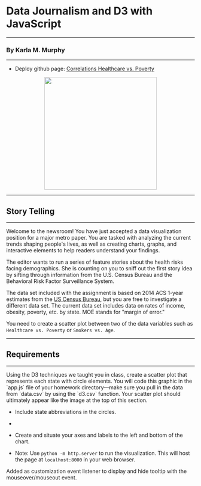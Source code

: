 # Data Journalism and D3 with JavaScript
**********************************
### By Karla M. Murphy
*********************************

* Deploy github page: [Correlations Healthcare vs. Poverty](https://krla20.github.io/D3-Challenge/)

<p align="center"><img align="center" width="300" height="300" src="https://media.giphy.com/media/v2xIous7mnEYg/giphy.gif"></p>



************************
## Story Telling
<hr>
Welcome to the newsroom! You have just accepted a data visualization position for a major metro paper. You are tasked with analyzing the current trends shaping people's lives, as well as creating charts, graphs, and interactive elements to help readers understand your findings.

The editor wants to run a series of feature stories about the health risks facing demographics. She is counting on you to sniff out the first story idea by sifting through information from the U.S. Census Bureau and the Behavioral Risk Factor Surveillance System.

The data set included with the assignment is based on 2014 ACS 1-year estimates from the [US Census Bureau](https://data.census.gov/cedsci/), but you are free to investigate a different data set. The current data set includes data on rates of income, obesity, poverty, etc. by state. MOE stands for "margin of error."

You need to create a scatter plot between two of the data variables such as `Healthcare vs. Poverty` or `Smokers vs. Age`.
********************
## Requirements
<hr>
Using the D3 techniques we taught you in class, create a scatter plot that represents each state with circle elements. You will code this graphic in the `app.js` file of your homework directory—make sure you pull in the data from `data.csv` by using the `d3.csv` function. Your scatter plot should ultimately appear like the image at the top of this section.

* Include state abbreviations in the circles.
*
* Create and situate your axes and labels to the left and bottom of the chart.

* Note: Use `python -m http.server` to run the visualization. This will host the page at `localhost:8000` in your web browser.

<div class="text-white bg-purple mb-2">
Added as customization event listener to display and hide tooltip with the mouseover/mouseout event.
</div>
